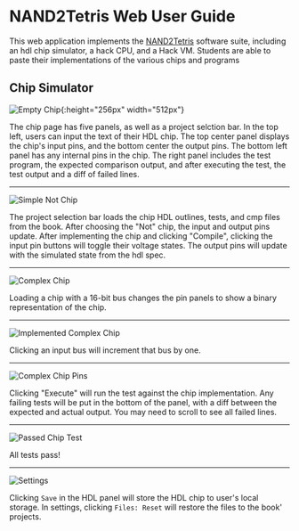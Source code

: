 # NAND2Tetris Web User Guide

This web application implements the [NAND2Tetris](https://nand2tetris.org) software suite, including an hdl chip simulator, a hack CPU, and a Hack VM.
Students are able to paste their implementations of the various chips and programs

## Chip Simulator

![Empty Chip](%PUBLIC_URL%/user_guide/01_chip_empty.png){:height="256px" width="512px"}

The chip page has five panels, as well as a project selction bar.
In the top left, users can input the text of their HDL chip.
The top center panel displays the chip's input pins, and the bottom center the output pins.
The bottom left panel has any internal pins in the chip.
The right panel includes the test program, the expected comparison output, and after executing the test, the test output and a diff of failed lines.

---

![Simple Not Chip](%PUBLIC_URL%/user_guide/02_chip_simple_nand.png)

The project selection bar loads the chip HDL outlines, tests, and cmp files from the book.
After choosing the "Not" chip, the input and output pins update.
After implementing the chip and clicking "Compile", clicking the input pin buttons will toggle their voltage states.
The output pins will update with the simulated state from the hdl spec.

---

![Complex Chip](%PUBLIC_URL%/user_guide/03_chip_complex.png)

Loading a chip with a 16-bit bus changes the pin panels to show a binary representation of the chip.

---

![Implemented Complex Chip](%PUBLIC_URL%/user_guide/04_chip_complex_implemented.png)

Clicking an input bus will increment that bus by one.

---

![Complex Chip Pins](%PUBLIC_URL%/user_guide/05_chip_complex_failed_test.png)

Clicking "Execute" will run the test against the chip implementation.
Any failing tests will be put in the bottom of the panel, with a diff between the expected and actual output.
You may need to scroll to see all failed lines.

---

![Passed Chip Test](%PUBLIC_URL%/user_guide/06_chip_complex_passed_test.png)

All tests pass!

---

![Settings](%PUBLIC_URL%/user_guide/07_settings.png)

Clicking `Save` in the HDL panel will store the HDL chip to user's local storage.
In settings, clicking `Files: Reset` will restore the files to the book' projects.
